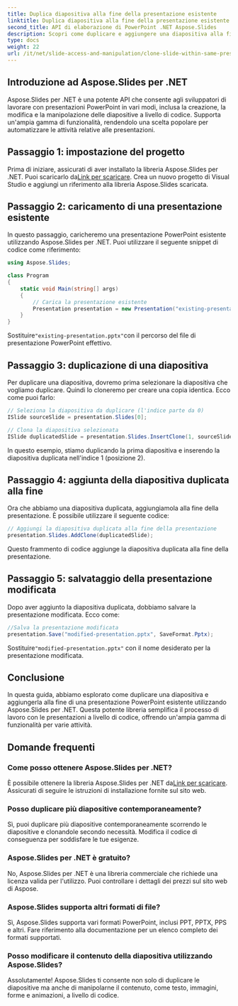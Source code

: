 ```yaml
---
title: Duplica diapositiva alla fine della presentazione esistente
linktitle: Duplica diapositiva alla fine della presentazione esistente
second_title: API di elaborazione di PowerPoint .NET Aspose.Slides
description: Scopri come duplicare e aggiungere una diapositiva alla fine di una presentazione PowerPoint esistente utilizzando Aspose.Slides per .NET. Questa guida passo passo fornisce esempi di codice sorgente e copre l'installazione, la duplicazione delle diapositive, la modifica e altro ancora.
type: docs
weight: 22
url: /it/net/slide-access-and-manipulation/clone-slide-within-same-presentation-to-end/
---
```


## Introduzione ad Aspose.Slides per .NET

Aspose.Slides per .NET è una potente API che consente agli sviluppatori di lavorare con presentazioni PowerPoint in vari modi, inclusa la creazione, la modifica e la manipolazione delle diapositive a livello di codice. Supporta un'ampia gamma di funzionalità, rendendolo una scelta popolare per automatizzare le attività relative alle presentazioni.

## Passaggio 1: impostazione del progetto

 Prima di iniziare, assicurati di aver installato la libreria Aspose.Slides per .NET. Puoi scaricarlo da[Link per scaricare](https://releases.aspose.com/slides/net/). Crea un nuovo progetto di Visual Studio e aggiungi un riferimento alla libreria Aspose.Slides scaricata.

## Passaggio 2: caricamento di una presentazione esistente

In questo passaggio, caricheremo una presentazione PowerPoint esistente utilizzando Aspose.Slides per .NET. Puoi utilizzare il seguente snippet di codice come riferimento:

```csharp
using Aspose.Slides;

class Program
{
    static void Main(string[] args)
    {
        // Carica la presentazione esistente
        Presentation presentation = new Presentation("existing-presentation.pptx");
    }
}
```

 Sostituire`"existing-presentation.pptx"`con il percorso del file di presentazione PowerPoint effettivo.

## Passaggio 3: duplicazione di una diapositiva

Per duplicare una diapositiva, dovremo prima selezionare la diapositiva che vogliamo duplicare. Quindi lo cloneremo per creare una copia identica. Ecco come puoi farlo:

```csharp
// Seleziona la diapositiva da duplicare (l'indice parte da 0)
ISlide sourceSlide = presentation.Slides[0];

// Clona la diapositiva selezionata
ISlide duplicatedSlide = presentation.Slides.InsertClone(1, sourceSlide);
```

In questo esempio, stiamo duplicando la prima diapositiva e inserendo la diapositiva duplicata nell'indice 1 (posizione 2).

## Passaggio 4: aggiunta della diapositiva duplicata alla fine

Ora che abbiamo una diapositiva duplicata, aggiungiamola alla fine della presentazione. È possibile utilizzare il seguente codice:

```csharp
// Aggiungi la diapositiva duplicata alla fine della presentazione
presentation.Slides.AddClone(duplicatedSlide);
```

Questo frammento di codice aggiunge la diapositiva duplicata alla fine della presentazione.

## Passaggio 5: salvataggio della presentazione modificata

Dopo aver aggiunto la diapositiva duplicata, dobbiamo salvare la presentazione modificata. Ecco come:

```csharp
//Salva la presentazione modificata
presentation.Save("modified-presentation.pptx", SaveFormat.Pptx);
```

 Sostituire`"modified-presentation.pptx"` con il nome desiderato per la presentazione modificata.

## Conclusione

In questa guida, abbiamo esplorato come duplicare una diapositiva e aggiungerla alla fine di una presentazione PowerPoint esistente utilizzando Aspose.Slides per .NET. Questa potente libreria semplifica il processo di lavoro con le presentazioni a livello di codice, offrendo un'ampia gamma di funzionalità per varie attività.

## Domande frequenti

### Come posso ottenere Aspose.Slides per .NET?

 È possibile ottenere la libreria Aspose.Slides per .NET da[Link per scaricare](https://releases.aspose.com/slides/net/). Assicurati di seguire le istruzioni di installazione fornite sul sito web.

### Posso duplicare più diapositive contemporaneamente?

Sì, puoi duplicare più diapositive contemporaneamente scorrendo le diapositive e clonandole secondo necessità. Modifica il codice di conseguenza per soddisfare le tue esigenze.

### Aspose.Slides per .NET è gratuito?

No, Aspose.Slides per .NET è una libreria commerciale che richiede una licenza valida per l'utilizzo. Puoi controllare i dettagli dei prezzi sul sito web di Aspose.

### Aspose.Slides supporta altri formati di file?

Sì, Aspose.Slides supporta vari formati PowerPoint, inclusi PPT, PPTX, PPS e altri. Fare riferimento alla documentazione per un elenco completo dei formati supportati.

### Posso modificare il contenuto della diapositiva utilizzando Aspose.Slides?

Assolutamente! Aspose.Slides ti consente non solo di duplicare le diapositive ma anche di manipolarne il contenuto, come testo, immagini, forme e animazioni, a livello di codice.